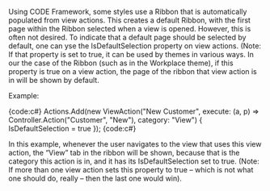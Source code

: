 Using CODE Framework, some styles use a Ribbon that is automatically populated from view actions. This creates a default Ribbon, with the first page within the Ribbon selected when a view is opened. However, this is often not desired. To indicate that a default page should be selected by default, one can yse the IsDefaultSelection property on view actions. (Note: If that property is set to true, it can be used by themes in various ways. In our the case of the Ribbon (such as in the Workplace theme), if this property is true on a view action, the page of the ribbon that view action is in will be shown by default.

Example:

{code:c#}
Actions.Add(new ViewAction("New Customer", 
                           execute: (a, p) => Controller.Action("Customer", "New"), 
                           category: "View") { IsDefaultSelection = true });
{code:c#}

In this example, whenever the user navigates to the view that uses this view action, the “View” tab in the ribbon will be shown, because that is the category this action is in, and it has its IsDefaultSelection set to true. (Note: If more than one view action sets this property to true – which is not what one should do, really – then the last one would win).


